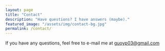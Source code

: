 ```yaml
---
layout: page
title: "Contact"
description: "Have questions? I have answers (maybe)."
featured_image: "/assets/img/contact-bg.jpg"
permalink: /contact/
---
```


If you have any questions, feel free to e-mail me at <guoyp03@gmail.com>

